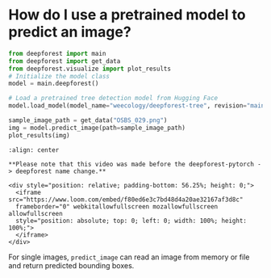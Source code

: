 # How do I use a pretrained model to predict an image?

```python
from deepforest import main
from deepforest import get_data
from deepforest.visualize import plot_results
# Initialize the model class
model = main.deepforest()

# Load a pretrained tree detection model from Hugging Face
model.load_model(model_name="weecology/deepforest-tree", revision="main")

sample_image_path = get_data("OSBS_029.png")
img = model.predict_image(path=sample_image_path)
plot_results(img)
```

```{image} ../../../www/getting_started1.png
:align: center
```

```{note}
**Please note that this video was made before the deepforest-pytorch -> deepforest name change.**
```

```{raw} html
<div style="position: relative; padding-bottom: 56.25%; height: 0;">
  <iframe src="https://www.loom.com/embed/f80ed6e3c7bd48d4a20ae32167af3d8c"
  frameborder="0" webkitallowfullscreen mozallowfullscreen allowfullscreen
  style="position: absolute; top: 0; left: 0; width: 100%; height: 100%;">
  </iframe>
</div>
```

For single images, `predict_image` can read an image from memory or file and return predicted bounding boxes.
